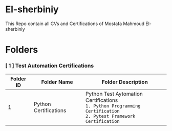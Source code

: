 # El-sherbiniy

This Repo contain all CVs and Certifications of Mostafa Mahmoud El-sherbiniy

# Folders

### **[ 1 ] Test Automation Certifications**

| Folder ID | Folder Name           | Folder Description                                                                                                        |
| --------- | --------------------- | ------------------------------------------------------------------------------------------------------------------------- |
| 1         | Python Certifications | Python Test Aytomation Certifications <br> `1. Python Programming Certification` <br> `2. Pytest Framework Certification` |
